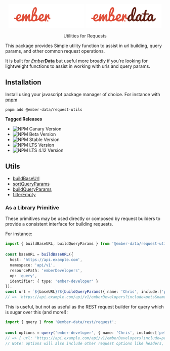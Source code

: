  <p align="center">
  <img
    class="project-logo"
    src="./ember-data-logo-dark.svg#gh-dark-mode-only"
    alt="EmberData RequestUtils"
    width="240px"
    title="EmberData RequestUtils"
    />
  <img
    class="project-logo"
    src="./ember-data-logo-light.svg#gh-light-mode-only"
    alt="EmberData RequestUtils"
    width="240px"
    title="EmberData RequestUtils"
    />
</p>

<p align="center">Utilities for Requests</p>

This package provides Simple utility function to assist in url building, query params, and other common request operations.

It is built for [*Ember***Data**](https://github.com/emberjs/data/) but useful more broadly if you're looking for lightweight functions to assist in working with urls and query params.

## Installation

Install using your javascript package manager of choice. For instance with [pnpm](https://pnpm.io/)

```no-highlight
pnpm add @ember-data/request-utils
```

**Tagged Releases**

- ![NPM Canary Version](https://img.shields.io/npm/v/%40ember-data/request-utils/canary?label=%40canary&color=FFBF00)
- ![NPM Beta Version](https://img.shields.io/npm/v/%40ember-data/request-utils/beta?label=%40beta&color=ff00ff)
- ![NPM Stable Version](https://img.shields.io/npm/v/%40ember-data/request-utils/latest?label=%40latest&color=90EE90)
- ![NPM LTS Version](https://img.shields.io/npm/v/%40ember-data/request-utils/lts?label=%40lts&color=0096FF)
- ![NPM LTS 4.12 Version](https://img.shields.io/npm/v/%40ember-data/request-utils/lts-4-12?label=%40lts-4-12&color=bbbbbb)


## Utils

- [buildBaseUrl]()
- [sortQueryParams]()
- [buildQueryParams]()
- [filterEmpty]()

### As a Library Primitive

These primitives may be used directly or composed by request builders to provide a consistent interface for building requests.

For instance:

```ts
import { buildBaseURL, buildQueryParams } from '@ember-data/request-utils';

const baseURL = buildBaseURL({
  host: 'https://api.example.com',
  namespace: 'api/v1',
  resourcePath: 'emberDevelopers',
  op: 'query',
  identifier: { type: 'ember-developer' }
});
const url = `${baseURL}?${buildQueryParams({ name: 'Chris', include:['pets'] })}`;
// => 'https://api.example.com/api/v1/emberDevelopers?include=pets&name=Chris'
```

This is useful, but not as useful as the REST request builder for query which is sugar over this (and more!):

```ts
import { query } from '@ember-data/rest/request';

const options = query('ember-developer', { name: 'Chris', include:['pets'] });
// => { url: 'https://api.example.com/api/v1/emberDevelopers?include=pets&name=Chris' }
// Note: options will also include other request options like headers, method, etc.
```
